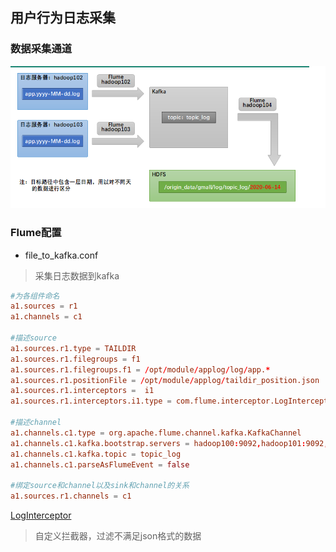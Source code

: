 ## 用户行为日志采集

### 数据采集通道
![flume_log](images/flume_log.png)

### Flume配置
- file_to_kafka.conf
> 采集日志数据到kafka
```conf
#为各组件命名
a1.sources = r1
a1.channels = c1

#描述source
a1.sources.r1.type = TAILDIR
a1.sources.r1.filegroups = f1
a1.sources.r1.filegroups.f1 = /opt/module/applog/log/app.*
a1.sources.r1.positionFile = /opt/module/applog/taildir_position.json
a1.sources.r1.interceptors =  i1
a1.sources.r1.interceptors.i1.type = com.flume.interceptor.LogInterceptor$Builder

#描述channel
a1.channels.c1.type = org.apache.flume.channel.kafka.KafkaChannel
a1.channels.c1.kafka.bootstrap.servers = hadoop100:9092,hadoop101:9092,hadoop102:9092
a1.channels.c1.kafka.topic = topic_log
a1.channels.c1.parseAsFlumeEvent = false

#绑定source和channel以及sink和channel的关系
a1.sources.r1.channels = c1
```
[LogInterceptor](../Demo/src/main/java/com/flume/interceptor/LogInterceptor.java)
> 自定义拦截器，过滤不满足json格式的数据